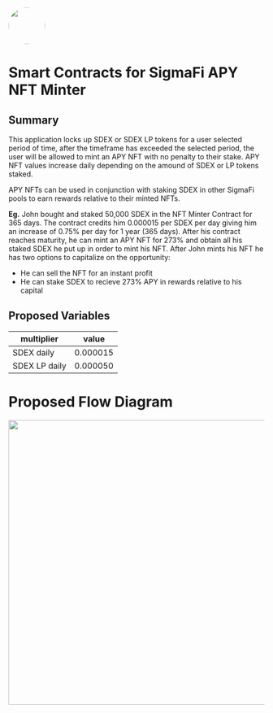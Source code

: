 <img src="https://user-images.githubusercontent.com/33762147/155625647-55c69f06-e0ea-44a8-a425-7aa086c329c5.png" style="border-radius:50%;width:72px;">

# Smart Contracts for SigmaFi APY NFT Minter

## Summary

This application locks up SDEX or SDEX LP tokens for a user selected period of time, after the timeframe has exceeded the selected period, the user will be allowed to mint an APY NFT with no penalty to their stake. APY NFT values increase daily depending on the amound of SDEX or LP tokens staked.

APY NFTs can be used in conjunction with staking SDEX in other SigmaFi pools to earn rewards relative to their minted NFTs.

**Eg.** John bought and staked 50,000 SDEX in the NFT Minter Contract for 365 days. The contract credits him 0.000015 per SDEX per day giving him an increase of 0.75% per day for 1 year (365 days). After his contract reaches maturity, he can mint an APY NFT for 273% and obtain all his staked SDEX he put up in order to mint his NFT. After John mints his NFT he has two options to capitalize on the opportunity:
* He can sell the NFT for an instant profit
* He can stake SDEX to recieve 273% APY in rewards relative to his capital

## Proposed Variables

|multiplier|value|
|-------------|--------|
|SDEX daily   |0.000015|
|SDEX LP daily|0.000050|

# Proposed Flow Diagram

<p align="center">
<img src="https://user-images.githubusercontent.com/33762147/170084813-5bd49f1b-aba4-427b-b4fd-3b410ac35883.png" style="width:560px;">
</p>
